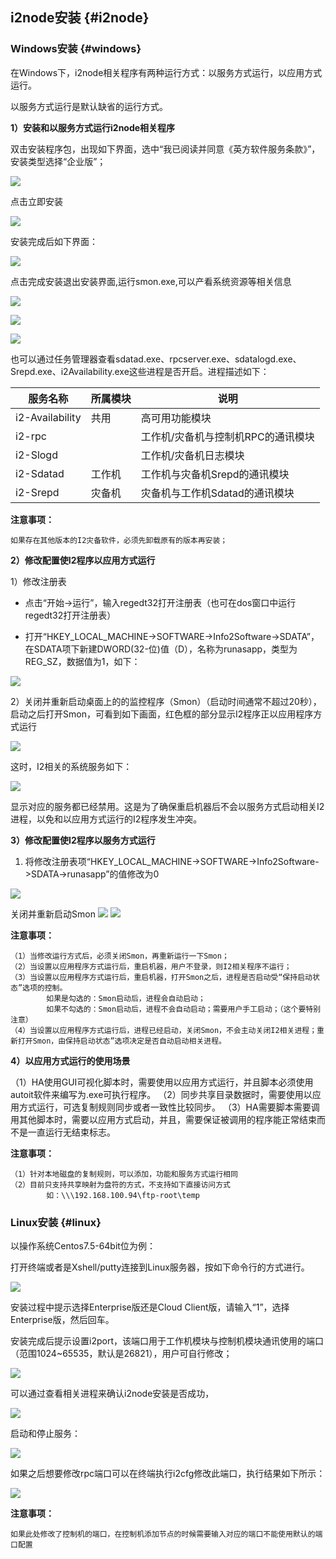 ## i2node安装 {#i2node}

### Windows安装 {#windows}

在Windows下，i2node相关程序有两种运行方式：以服务方式运行，以应用方式运行。

以服务方式运行是默认缺省的运行方式。

**1）安装和以服务方式运行i2node相关程序**

双击安装程序包，出现如下界面，选中“我已阅读并同意《英方软件服务条款》”，安装类型选择“企业版”；

![](/assets/V7.0.2018121901.png)

点击立即安装


![](/assets/V7.0.2018121902.png)

安装完成后如下界面：

![](/assets/V7.0.2018121903.png)

点击完成安装退出安装界面,运行smon.exe,可以产看系统资源等相关信息

![](/assets/V7.0.2018121904.png)

![](/assets/V7.0.2018121905.png)

![](/assets/V7.0.2018121906.png)

也可以通过任务管理器查看sdatad.exe、rpcserver.exe、sdatalogd.exe、Srepd.exe、i2Availability.exe这些进程是否开启。进程描述如下：

| 服务名称 | 所属模块 | 说明 |
| --- | --- | --- |
| i2-Availability | 共用 | 高可用功能模块 |
| i2-rpc |  | 工作机/灾备机与控制机RPC的通讯模块 |
| i2-Slogd |  | 工作机/灾备机日志模块 |
| i2-Sdatad | 工作机 | 工作机与灾备机Srepd的通讯模块 |
| i2-Srepd | 灾备机 | 灾备机与工作机Sdatad的通讯模块 |

**注意事项：**
```
如果存在其他版本的I2灾备软件，必须先卸载原有的版本再安装；
```
**2）修改配置使I2程序以应用方式运行**

1）修改注册表

* 点击“开始-&gt;运行”，输入regedt32打开注册表（也可在dos窗口中运行regedt32打开注册表）

* 打开“HKEY\_LOCAL\_MACHINE-&gt;SOFTWARE-&gt;Info2Software-&gt;SDATA”，在SDATA项下新建DWORD\(32-位\)值（D），名称为runasapp，类型为REG\_SZ，数据值为1，如下：

![](/assets/V6.011683.png)

2）关闭并重新启动桌面上的的监控程序（Smon）（启动时间通常不超过20秒），启动之后打开Smon，可看到如下画面，红色框的部分显示I2程序正以应用程序方式运行

![](/assets/V7.0.2018121907.png)

这时，I2相关的系统服务如下：

![](/assets/V6.011785.png)

显示对应的服务都已经禁用。这是为了确保重启机器后不会以服务方式启动相关I2进程，以免和以应用方式运行的I2程序发生冲突。

**3）修改配置使I2程序以服务方式运行**

1. 将修改注册表项“HKEY\_LOCAL\_MACHINE-&gt;SOFTWARE-&gt;Info2Software-&gt;SDATA-&gt;runasapp”的值修改为0

![](/assets/V6.012094.png)

关闭并重新启动Smon
![](/assets/V7.0.2018121905.png)
![](/assets/V6.012112.png)


**注意事项：**
```
（1）当修改运行方式后，必须关闭Smon，再重新运行一下Smon；
（2）当设置以应用程序方式运行后，重启机器，用户不登录，则I2相关程序不运行；
（3）当设置以应用程序方式运行后，重启机器，打开Smon之后，进程是否启动受“保持启动状态”选项的控制。
        如果是勾选的：Smon启动后，进程会自动启动；
        如果不勾选的：Smon启动后，进程不会自动启动；需要用户手工启动；（这个要特别注意）
（4）当设置以应用程序方式运行后，进程已经启动，关闭Smon，不会主动关闭I2相关进程；重新打开Smon，由保持启动状态”选项决定是否自动启动相关进程。

```
**4）以应用方式运行的使用场景**

（1）HA使用GUI可视化脚本时，需要使用以应用方式运行，并且脚本必须使用autoit软件来编写为.exe可执行程序。
（2）同步共享目录数据时，需要使用以应用方式运行，可选复制规则同步或者一致性比较同步。
（3）HA需要脚本需要调用其他脚本时，需要以应用方式启动，并且，需要保证被调用的程序能正常结束而不是一直运行无结束标志。

**注意事项：**
```
（1）针对本地磁盘的复制规则，可以添加，功能和服务方式运行相同
（2）目前只支持共享映射为盘符的方式，不支持如下直接访问方式
        如：\\\192.168.100.94\ftp-root\temp
```
### Linux安装 {#linux}

以操作系统Centos7.5-64bit位为例：

打开终端或者是Xshell/putty连接到Linux服务器，按如下命令行的方式进行。

![](/assets/V7.0.2018122002.png)

安装过程中提示选择Enterprise版还是Cloud Client版，请输入“1”，选择Enterprise版，然后回车。

安装完成后提示设置i2port，该端口用于工作机模块与控制机模块通讯使用的端口（范围1024~65535，默认是26821），用户可自行修改；

![](/assets/V7.0.2018122003.png)

可以通过查看相关进程来确认i2node安装是否成功，


![](/assets/V7.0.2018122004.png)

启动和停止服务：


![](/assets/V7.0.2018122005.png)

如果之后想要修改rpc端口可以在终端执行i2cfg修改此端口，执行结果如下所示：

![](/assets/V6.11804252.png)

**注意事项：**
```
如果此处修改了控制机的端口，在控制机添加节点的时候需要输入对应的端口不能使用默认的端口配置
```
